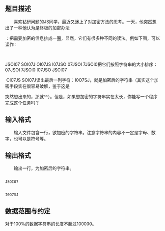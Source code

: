 ## 题目描述

<div>
 <div>
  　　喜欢钻研问题的JS同学，最近又迷上了对加密方法的思考。一天，他突然想出了一种他认为是终极的加密办法
 </div>
 <div>
  ：把需要加密的信息排成一圈，显然，它们有很多种不同的读法。例如下图，可以读作：
 </div>
</div>
<p> <img border="0" alt="" src="https://s2.loli.net/2023/08/14/JXF5lbjHtRMCnLV.png"></p>
<div>
 <div>
  JSOI07 SOI07J OI07JS I07JSO 07JSOI 7JSOI0把它们按照字符串的大小排序：07JSOI 7JSOI0 I07JSO JSOI07
 </div>
 <div>
   OI07JS SOI07J读出最后一列字符：I0O7SJ，就是加密后的字符串（其实这个加密手段实在很容易破解，鉴于这是
 </div>
 <div>
  突然想出来的，那就^^）。但是，如果想加密的字符串实在太长，你能写一个程序完成这个任务吗？
 </div>
</div>

## 输入格式

<p>　　输入文件包含一行，欲加密的字符串。注意字符串的内容不一定是字母、数字，也可以是符号等。</p>

## 输出格式

<p>　　输出一行，为加密后的字符串。</p>

```input1
JSOI07
```
```output1
I0O7SJ
```
## 数据范围与约定

<p>对于100%的数据字符串的长度不超过100000。</p>

